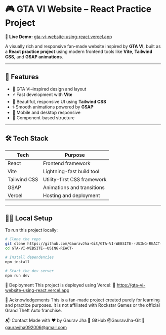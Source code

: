 # 🎮 GTA VI Website – React Practice Project

🚀 **Live Demo:** [gta-vi-website-using-react.vercel.app](https://gta-vi-website-using-react.vercel.app)

A visually rich and responsive fan-made website inspired by **GTA VI**, built as a **React practice project** using modern frontend tools like **Vite**, **Tailwind CSS**, and **GSAP animations**.

---

## 📌 Features

- 🎨 GTA VI–inspired design and layout  
- ⚡ Fast development with **Vite**  
- 💨 Beautiful, responsive UI using **Tailwind CSS**  
- 🌀 Smooth animations powered by **GSAP**  
- 📱 Mobile and desktop responsive  
- 🧩 Component-based structure  

---

## 🛠 Tech Stack

| Tech            | Purpose                         |
|-----------------|---------------------------------|
| React           | Frontend framework              |
| Vite            | Lightning-fast build tool       |
| Tailwind CSS    | Utility-first CSS framework     |
| GSAP            | Animations and transitions      |
| Vercel          | Hosting and deployment          |

---

## 🧑‍💻 Local Setup

To run this project locally:

```bash
# Clone the repo
git clone https://github.com/GauravJha-Git/GTA-VI-WEBSITE--USING-REACT-.git
cd GTA-VI-WEBSITE--USING-REACT-

# Install dependencies
npm install

# Start the dev server
npm run dev
```
🚀 Deployment
This project is deployed using Vercel:
🔗 https://gta-vi-website-using-react.vercel.app

🙌 Acknowledgements
This is a fan-made project created purely for learning and practice purposes.
It is not affiliated with Rockstar Games or the official Grand Theft Auto franchise.

📬 Contact
Made with ❤️ by Gaurav Jha
🔗 GitHub @GauravJha-Git
📧gauravjha092006@gmail.com
